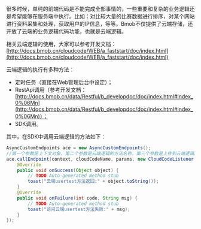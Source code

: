 很多时候，单纯的前端代码是不能完成全部事情的，一些重要和复杂的业务逻辑还是希望能够在服务端中执行。比如：对比较大量的比赛数据进行排序，对某个网站进行资料采集和处理，获取用户的IP信息，等等。Bmob不仅提供了云端存储，还开放了云端的业务逻辑代码功能，也就是云端逻辑。

相关云端逻辑的使用，大家可以参考开发文档： [http://docs.bmob.cn/cloudcode/WEB/a_faststart/doc/index.html](http://docs.bmob.cn/cloudcode/WEB/a_faststart/doc/index.html)

云端逻辑的执行有多种方法：

- 定时任务（直接在Web管理后台中设定）； 
- RestApi调用（参考开发文档：[http://docs.bmob.cn/data/Restful/b_developdoc/doc/index.html#index_0%06Mn](http://docs.bmob.cn/data/Restful/b_developdoc/doc/index.html#index_0%06Mn)）； 
- SDK调用。

其中，在SDK中调用云端逻辑的方法如下：
```java
AsyncCustomEndpoints ace = new AsyncCustomEndpoints();
//第一个参数是上下文对象，第二个参数是云端逻辑的方法名称，第三个参数是上传到云端逻辑的参数列表（JSONObject cloudCodeParams），第四个参数是回调类
ace.callEndpoint(context, cloudCodeName, params, new CloudCodeListener() {
	@Override
	public void onSuccess(Object object) {
		// TODO Auto-generated method stub
		toast("云端usertest方法返回:" + object.toString());
	}
	@Override
	public void onFailure(int code, String msg) {
		// TODO Auto-generated method stub
		toast("访问云端usertest方法失败:" + msg);
	}
});
```

